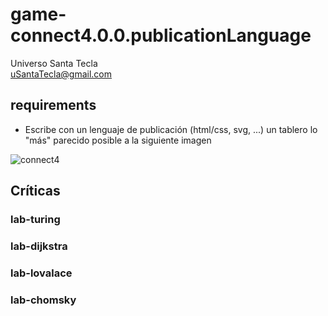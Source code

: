 # game-connect4.0.0.publicationLanguage
Universo Santa Tecla  
[uSantaTecla@gmail.com](mailto:uSantaTecla@gmail.com)  
  
## requirements 

* Escribe con un lenguaje de publicación (html/css, svg, ...) un tablero lo "más" parecido posible a la siguiente imagen

![connect4](../docs/images/conecta4.jpg) 


## Críticas   


###  lab-turing


### lab-dijkstra 


    
###  lab-lovalace 



    
###  lab-chomsky

